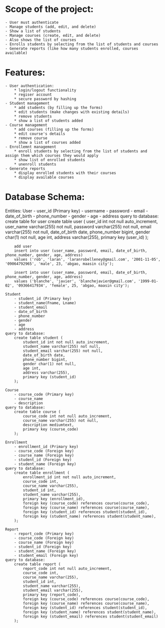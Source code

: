 # Scope of the project:
    - User must authenticate
    - Manage students (add, edit, and delete)
    - Show a list of students
    - Manage courses (create, edit, and delete)
    - Also shows the list of courses
    - Enrolls students by selecting from the list of students and courses
    - Generate reports (like how many students enrolled, courses available)


# Features:
    - User authentication:
        * login/logout functionality
        * regiser account
        * secure password by hashing
    - Student management
        * add students (by filling up the forms)
        * edit students (make changes with existing details)
        * remove students
        * show a list of students added
    - Course management
        * add courses (filling up the forms) 
        * edit course's details
        * remove course
        * show a list of courses added
    - Enrollemnt management
        * enroll students by selecting from the list of students and assign them which courses they would apply
        * show list of enrolled students
        * unenroll students
    - Generate reports
        * display enrolled students with their courses
        * display available courses



# Database Schema:

Entities:
	User
		- user_id (Primary key)
		- username
		- password
		- email
		- date_of_birth
		- phone_number
		- gender
		- age
		- address
	query to database:
        create table for user
		create table user (
			user_id int not null auto_increment,
            user_name varchar(255) not null,
            password varchar(255) not null,
            email varchar(255) not null,
            date_of_birth date,
            phone_number bigint,
            gender char(1) not null,
            age int,
            address varchar(255),
            primary key (user_id)
		);

        add user 
        insert into user (user_name, password, email, date_of_birth, phone_number, gender, age, address)
        values ('rob', 'laran', 'laranrobelleney@gmail.com', '2001-11-05', '09064792965', 'male', 23, 'abgao, maasin city');

        insert into user (user_name, password, email, date_of_birth, phone_number, gender, age, address)
        values ('blanche', 'javier', 'blanchejavier@gmail.com', '1999-01-02', '09366417934', 'female', 25, 'abgao, maasin city');

	Student
		- student_id (Primary key)
		- student_name(Fname, Lname)
		- student_email
		- date_of_birth
		- phone_number
		- gender
		- age
		- address
    query to database:
		create table student (
			student_id int not null auto_increment,
            student_name varchar(255) not null,
            student_email varchar(255) not null,
            date_of_birth date,
            phone_number bigint,
            gender char(1) not null,
            age int,
            address varchar(255),
            primary key (student_id)
		);
        
	Course
		- course_code (Primary key)
		- course_name
		- description
    query to database:
        create table course (
            course_code int not null auto_increment,
            course_name varchar(255) not null,
            description mediumtext,
            primary key (course_code)
        );

	Enrollment
		- enrollment_id (Primary key)
		- course_code (Foreign key)
		- course_name (Foreign key)
		- student_id (Foreign key)
		- student_name (Foreign key)
    query to database:
        create table enrollment (
            enrollment_id int not null auto_increment,
            course_code int,
            course_name varchar(255),
            student_id int,
            student_name varchar(255),
            primary key (enrollment_id),
            foreign key (course_code) references course(course_code),
            foreign key (course_name) references course(course_name),
            foreign key (student_id) references student(student_id),
            foreign key (student_name) references student(student_name),
        );

	Report
		- report_code (Primary key)
		- course_code (Foreign key)
		- course_name (Foreign key)
		- student_id (Foreign key)
		- student_name (Foreign key)
		- student_email (Foreign key)
    query to database:
        create table report (
            report_code int not null auto_increment,
            course_code int,
            course_name varchar(255),
            student_id int,
            student_name varchar(255),
            student_email varchar(255),
            primary key (report_code),
            foreign key (course_code) references course(course_code),
            foreign key (course_name) references course(course_name),
            foreign key (student_id) references student(student_id),
            foreign key (student_name) references student(student_name),
            foreign key (student_email) references student(student_email)
        );
















	

